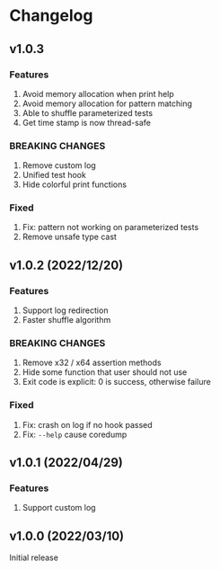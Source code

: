 # Changelog

## v1.0.3

### Features
1. Avoid memory allocation when print help
2. Avoid memory allocation for pattern matching
3. Able to shuffle parameterized tests
3. Get time stamp is now thread-safe

### BREAKING CHANGES
1. Remove custom log
2. Unified test hook
3. Hide colorful print functions

### Fixed
1. Fix: pattern not working on parameterized tests
2. Remove unsafe type cast


## v1.0.2 (2022/12/20)

### Features
1. Support log redirection
2. Faster shuffle algorithm

### BREAKING CHANGES
1. Remove x32 / x64 assertion methods
2. Hide some function that user should not use
3. Exit code is explicit: 0 is success, otherwise failure

### Fixed
1. Fix: crash on log if no hook passed
2. Fix: `--help` cause coredump


## v1.0.1 (2022/04/29)

### Features
1. Support custom log


## v1.0.0 (2022/03/10)

Initial release
